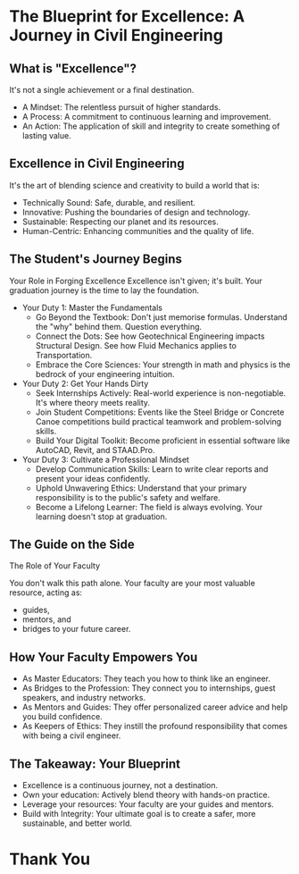 # The Blueprint for Excellence: A Journey in Civil Engineering

## What is "Excellence"?
It's not a single achievement or a final destination.

- A Mindset: The relentless pursuit of higher standards.
- A Process: A commitment to continuous learning and improvement.
- An Action: The application of skill and integrity to create something of lasting value.

## Excellence in Civil Engineering
It's the art of blending science and creativity to build a world that is:

- Technically Sound: Safe, durable, and resilient.
- Innovative: Pushing the boundaries of design and technology.
- Sustainable: Respecting our planet and its resources.
- Human-Centric: Enhancing communities and the quality of life.

## The Student's Journey Begins
Your Role in Forging Excellence
Excellence isn't given; it's built. Your graduation journey is the time to lay the foundation.

- Your Duty 1: Master the Fundamentals
    - Go Beyond the Textbook: Don't just memorise formulas. Understand the "why" behind them. Question everything.
    - Connect the Dots: See how Geotechnical Engineering impacts Structural Design. See how Fluid Mechanics applies to Transportation.
    - Embrace the Core Sciences: Your strength in math and physics is the bedrock of your engineering intuition.
- Your Duty 2: Get Your Hands Dirty
    - Seek Internships Actively: Real-world experience is non-negotiable. It's where theory meets reality.
    - Join Student Competitions: Events like the Steel Bridge or Concrete Canoe competitions build practical teamwork and problem-solving skills.
    - Build Your Digital Toolkit: Become proficient in essential software like AutoCAD, Revit, and STAAD.Pro.
- Your Duty 3: Cultivate a Professional Mindset
    - Develop Communication Skills: Learn to write clear reports and present your ideas confidently.
    - Uphold Unwavering Ethics: Understand that your primary responsibility is to the public's safety and welfare.
    - Become a Lifelong Learner: The field is always evolving. Your learning doesn't stop at graduation.

## The Guide on the Side
The Role of Your Faculty

You don't walk this path alone. Your faculty are your most valuable resource, acting as:
- guides, 
- mentors, and 
- bridges to your future career.

## How Your Faculty Empowers You

- As Master Educators: They teach you how to think like an engineer.
- As Bridges to the Profession: They connect you to internships, guest speakers, and industry networks.
- As Mentors and Guides: They offer personalized career advice and help you build confidence.
- As Keepers of Ethics: They instill the profound responsibility that comes with being a civil engineer.

## The Takeaway: Your Blueprint

- Excellence is a continuous journey, not a destination.
- Own your education: Actively blend theory with hands-on practice.
- Leverage your resources: Your faculty are your guides and mentors.
- Build with Integrity: Your ultimate goal is to create a safer, more sustainable, and better world.

# Thank You

